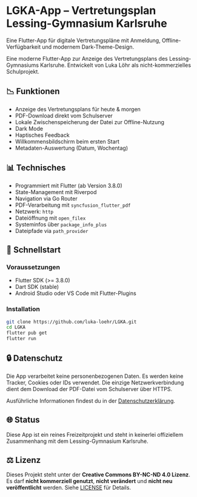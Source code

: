 # LGKA-App – Vertretungsplan Lessing-Gymnasium Karlsruhe

Eine Flutter-App für digitale Vertretungspläne mit Anmeldung, Offline-Verfügbarkeit und modernem Dark-Theme-Design.

Eine moderne Flutter-App zur Anzeige des Vertretungsplans des Lessing-Gymnasiums Karlsruhe. Entwickelt von Luka Löhr als nicht-kommerzielles Schulprojekt.

## 📉 Funktionen

- Anzeige des Vertretungsplans für heute & morgen
- PDF-Download direkt vom Schulserver
- Lokale Zwischenspeicherung der Datei zur Offline-Nutzung
- Dark Mode
- Haptisches Feedback
- Willkommensbildschirm beim ersten Start
- Metadaten-Auswertung (Datum, Wochentag)

## 📊 Technisches

- Programmiert mit Flutter (ab Version 3.8.0)
- State-Management mit Riverpod
- Navigation via Go Router
- PDF-Verarbeitung mit `syncfusion_flutter_pdf`
- Netzwerk: `http`
- Dateiöffnung mit `open_filex`
- Systeminfos über `package_info_plus`
- Dateipfade via `path_provider`

## 🚀 Schnellstart

### Voraussetzungen

- Flutter SDK (>= 3.8.0)
- Dart SDK (stable)
- Android Studio oder VS Code mit Flutter-Plugins

### Installation

```bash
git clone https://github.com/luka-loehr/LGKA.git
cd LGKA
flutter pub get
flutter run
```

## 🔒 Datenschutz

Die App verarbeitet keine personenbezogenen Daten. Es werden keine Tracker, Cookies oder IDs verwendet. Die einzige Netzwerkverbindung dient dem Download der PDF-Datei vom Schulserver über HTTPS.

Ausführliche Informationen findest du in der [Datenschutzerklärung](https://luka-loehr.github.io/LGKA/privacy.html).

## 🌐 Status

Diese App ist ein reines Freizeitprojekt und steht in keinerlei offiziellem Zusammenhang mit dem Lessing-Gymnasium Karlsruhe.

## ⚖️ Lizenz

Dieses Projekt steht unter der **Creative Commons BY-NC-ND 4.0 Lizenz**. 
Es darf **nicht kommerziell genutzt**, **nicht verändert** und **nicht neu veröffentlicht** werden. 
Siehe [LICENSE](LICENSE) für Details.
